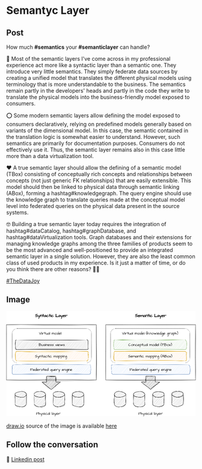 # Semantyc Layer

## Post

How much **#semantics** your **#semanticlayer** can handle?

🔴 Most of the semantic layers I've come across in my professional experience act more like a syntactic layer than a semantic one. They introduce very little semantics. They simply federate data sources by creating a unified model that translates the different physical models using terminology that is more understandable to the business. The semantics remain partly in the developers' heads and partly in the code they write to translate the physical models into the business-friendly model exposed to consumers.

⭕ Some modern semantic layers allow defining the model exposed to consumers declaratively, relying on predefined models generally based on variants of the dimensional model. In this case, the semantic contained in the translation logic is somewhat easier to understand. However, such semantics are primarily for documentation purposes. Consumers do not effectively use it. Thus, the semantic layer remains also in this case little more than a data virtualization tool.

❤️ A true semantic layer should allow the defining of a semantic model (TBox) consisting of conceptually rich concepts and relationships between concepts (not just generic FK relationships) that are easily extensible. This model should then be linked to physical data through semantic linking (ABox), forming a hashtag#knowledgegraph. The query engine should use the knowledge graph to translate queries made at the conceptual model level into federated queries on the physical data present in the source systems.

🤓 Building a true semantic layer today requires the integration of hashtag#dataCatalog, hashtag#graphDatabase, and hashtag#dataVirtualization tools. Graph databases and their extensions for managing knowledge graphs among the three families of products seem to be the most advanced and well-positioned to provide an integrated semantic layer in a single solution. However, they are also the least common class of used products in my experience. Is it just a matter of time, or do you think there are other reasons? 🤷‍♂️


[#TheDataJoy](https://www.linkedin.com/feed/hashtag/?keywords=thedatajoy) 

## Image

![2024-P018-semantic-layer.png](/images/2024/2024-P018-semantic-layer.png)

[draw.io](https://app.diagrams.net/) source of the image is available [here](/images/2024/2024.drawio) 

## Follow the conversation

🔵 [Linkedin post](https://www.linkedin.com/posts/andreagioia_semantics-semanticlayer-knowledgegraph-activity-7161759271976747008-CtQw?utm_source=share&utm_medium=member_desktop)



